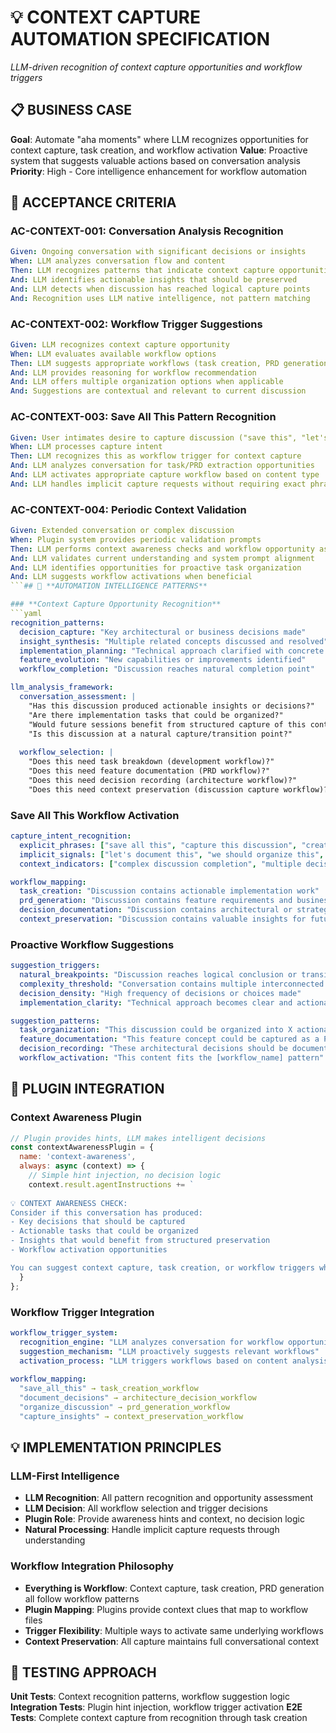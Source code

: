 # 💡 CONTEXT CAPTURE AUTOMATION SPECIFICATION

*LLM-driven recognition of context capture opportunities and workflow triggers*

## 📋 **BUSINESS CASE**

**Goal**: Automate "aha moments" where LLM recognizes opportunities for context capture, task creation, and workflow activation
**Value**: Proactive system that suggests valuable actions based on conversation analysis
**Priority**: High - Core intelligence enhancement for workflow automation

## 🎯 **ACCEPTANCE CRITERIA**

### **AC-CONTEXT-001: Conversation Analysis Recognition**
```yaml
Given: Ongoing conversation with significant decisions or insights
When: LLM analyzes conversation flow and content
Then: LLM recognizes patterns that indicate context capture opportunities
And: LLM identifies actionable insights that should be preserved
And: LLM detects when discussion has reached logical capture points
And: Recognition uses LLM native intelligence, not pattern matching
```

### **AC-CONTEXT-002: Workflow Trigger Suggestions**
```yaml
Given: LLM recognizes context capture opportunity
When: LLM evaluates available workflow options
Then: LLM suggests appropriate workflows (task creation, PRD generation, feature capture)
And: LLM provides reasoning for workflow recommendation
And: LLM offers multiple organization options when applicable
And: Suggestions are contextual and relevant to current discussion
```

### **AC-CONTEXT-003: Save All This Pattern Recognition**
```yaml
Given: User intimates desire to capture discussion ("save this", "let's document this", "create tasks from this")
When: LLM processes capture intent
Then: LLM recognizes this as workflow trigger for context capture
And: LLM analyzes conversation for task/PRD extraction opportunities
And: LLM activates appropriate capture workflow based on content type
And: LLM handles implicit capture requests without requiring exact phrases
```

### **AC-CONTEXT-004: Periodic Context Validation**
```yaml
Given: Extended conversation or complex discussion
When: Plugin system provides periodic validation prompts
Then: LLM performs context awareness checks and workflow opportunity assessment
And: LLM validates current understanding and system prompt alignment
And: LLM identifies opportunities for proactive task organization
And: LLM suggests workflow activations when beneficial
```## 🧠 **AUTOMATION INTELLIGENCE PATTERNS**

### **Context Capture Opportunity Recognition**
```yaml
recognition_patterns:
  decision_capture: "Key architectural or business decisions made"
  insight_synthesis: "Multiple related concepts discussed and resolved"
  implementation_planning: "Technical approach clarified with concrete steps"
  feature_evolution: "New capabilities or improvements identified"
  workflow_completion: "Discussion reaches natural completion point"

llm_analysis_framework:
  conversation_assessment: |
    "Has this discussion produced actionable insights or decisions?"
    "Are there implementation tasks that could be organized?"
    "Would future sessions benefit from structured capture of this content?"
    "Is this discussion at a natural capture/transition point?"
    
  workflow_selection: |
    "Does this need task breakdown (development workflow)?"
    "Does this need feature documentation (PRD workflow)?"
    "Does this need decision recording (architecture workflow)?"
    "Does this need context preservation (discussion capture workflow)?"
```

### **Save All This Workflow Activation**
```yaml
capture_intent_recognition:
  explicit_phrases: ["save all this", "capture this discussion", "create tasks from this"]
  implicit_signals: ["let's document this", "we should organize this", "this needs to be saved"]
  context_indicators: ["complex discussion completion", "multiple decisions made", "implementation clarity achieved"]

workflow_mapping:
  task_creation: "Discussion contains actionable implementation work"
  prd_generation: "Discussion contains feature requirements and business logic" 
  decision_documentation: "Discussion contains architectural or strategic decisions"
  context_preservation: "Discussion contains valuable insights for future reference"
```

### **Proactive Workflow Suggestions**
```yaml
suggestion_triggers:
  natural_breakpoints: "Discussion reaches logical conclusion or transition"
  complexity_threshold: "Conversation contains multiple interconnected concepts"
  decision_density: "High frequency of decisions or choices made"
  implementation_clarity: "Technical approach becomes clear and actionable"

suggestion_patterns:
  task_organization: "This discussion could be organized into X actionable tasks"
  feature_documentation: "This feature concept could be captured as a PRD"
  decision_recording: "These architectural decisions should be documented"
  workflow_activation: "This content fits the [workflow_name] pattern"
```

## 🔌 **PLUGIN INTEGRATION**

### **Context Awareness Plugin**
```javascript
// Plugin provides hints, LLM makes intelligent decisions
const contextAwarenessPlugin = {
  name: 'context-awareness',
  always: async (context) => {
    // Simple hint injection, no decision logic
    context.result.agentInstructions += `
    
💡 CONTEXT AWARENESS CHECK:
Consider if this conversation has produced:
- Key decisions that should be captured
- Actionable tasks that could be organized  
- Insights that would benefit from structured preservation
- Workflow activation opportunities

You can suggest context capture, task creation, or workflow triggers when beneficial.`;
  }
};
```

### **Workflow Trigger Integration**
```yaml
workflow_trigger_system:
  recognition_engine: "LLM analyzes conversation for workflow opportunities"
  suggestion_mechanism: "LLM proactively suggests relevant workflows"
  activation_process: "LLM triggers workflows based on content analysis"
  
workflow_mapping:
  "save_all_this" → task_creation_workflow
  "document_decisions" → architecture_decision_workflow  
  "organize_discussion" → prd_generation_workflow
  "capture_insights" → context_preservation_workflow
```

## 💡 **IMPLEMENTATION PRINCIPLES**

### **LLM-First Intelligence**
- **LLM Recognition**: All pattern recognition and opportunity assessment
- **LLM Decision**: All workflow selection and trigger decisions
- **Plugin Role**: Provide awareness hints and context, no decision logic
- **Natural Processing**: Handle implicit capture requests through understanding

### **Workflow Integration Philosophy**
- **Everything is Workflow**: Context capture, task creation, PRD generation all follow workflow patterns
- **Plugin Mapping**: Plugins provide context clues that map to workflow files
- **Trigger Flexibility**: Multiple ways to activate same underlying workflows
- **Context Preservation**: All capture maintains full conversational context

## 🧪 **TESTING APPROACH**

**Unit Tests**: Context recognition patterns, workflow suggestion logic
**Integration Tests**: Plugin hint injection, workflow trigger activation
**E2E Tests**: Complete context capture from recognition through task creation